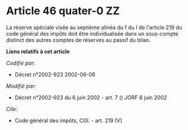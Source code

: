 # Article 46 quater-0 ZZ

La réserve spéciale visée au septième alinéa du f du I de l'article 219 du code général des impôts doit être individualisée
dans un sous-compte distinct des autres comptes de réserves au passif du bilan.

**Liens relatifs à cet article**

_Codifié par_:

  - Décret n°2002-923 2002-06-06

_Modifié par_:

  - Décret n°2002-923 du 6 juin 2002 - art. 7 () JORF 8 juin 2002

_Cite_:

  - Code général des impôts, CGI. - art. 219 (V)
